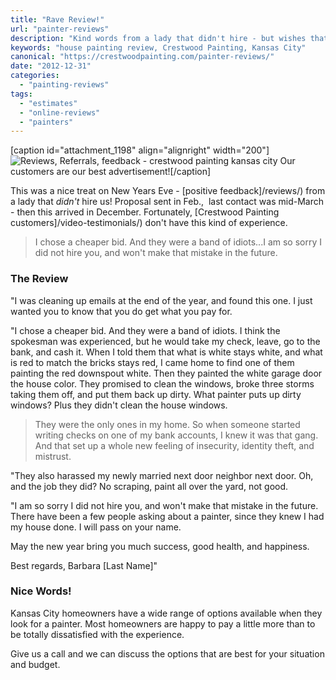```yaml
---
title: "Rave Review!"
url: "painter-reviews"
description: "Kind words from a lady that didn't hire - but wishes that she had."
keywords: "house painting review, Crestwood Painting, Kansas City"
canonical: "https://crestwoodpainting.com/painter-reviews/"
date: "2012-12-31"
categories:
  - "painting-reviews"
tags:
  - "estimates"
  - "online-reviews"
  - "painters"
---
```


\[caption id="attachment\_1198" align="alignright" width="200"\]![Reviews, Referrals, feedback - crestwood painting kansas city](/images/Rave-Reviews_opt.jpg "Rave Review") Our customers are our best advertisement!\[/caption\]

This was a nice treat on New Years Eve - [positive feedback]/reviews/) from a lady that _didn't_ hire us! Proposal sent in Feb.,  last contact was mid-March - then this arrived in December. Fortunately, [Crestwood Painting customers]/video-testimonials/) don't have this kind of experience.

> I chose a cheaper bid. And they were a band of idiots...I am so sorry I did not hire you, and won't make that mistake in the future.

### The Review

"I was cleaning up emails at the end of the year, and found this one. I just wanted you to know that you do get what you pay for.

"I chose a cheaper bid. And they were a band of idiots. I think the spokesman was experienced, but he would take my check, leave, go to the bank, and cash it. When I told them that what is white stays white, and what is red to match the bricks stays red, I came home to find one of them painting the red downspout white. Then they painted the white garage door the house color. They promised to clean the windows, broke three storms taking them off, and put them back up dirty. What painter puts up dirty windows? Plus they didn't clean the house windows.

> They were the only ones in my home. So when someone started writing checks on one of my bank accounts, I knew it was that gang. And that set up a whole new feeling of insecurity, identity theft, and mistrust.

"They also harassed my newly married next door neighbor next door. Oh, and the job they did? No scraping, paint all over the yard, not good.

"I am so sorry I did not hire you, and won't make that mistake in the future. There have been a few people asking about a painter, since they knew I had my house done. I will pass on your name.

May the new year bring you much success, good health, and happiness.

Best regards, Barbara \[Last Name\]"

### Nice Words!

Kansas City homeowners have a wide range of options available when they look for a painter. Most homeowners are happy to pay a little more than to be totally dissatisfied with the experience.

Give us a call and we can discuss the options that are best for your situation and budget.
